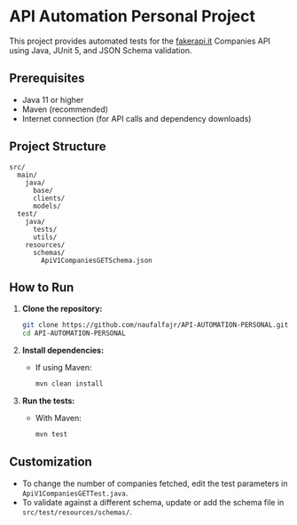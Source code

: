 # API Automation Personal Project

This project provides automated tests for the [fakerapi.it](https://fakerapi.it/) Companies API using Java, JUnit 5, and JSON Schema validation.

## Prerequisites

- Java 11 or higher
- Maven (recommended)
- Internet connection (for API calls and dependency downloads)

## Project Structure

```
src/
  main/
    java/
      base/
      clients/
      models/
  test/
    java/
      tests/
      utils/
    resources/
      schemas/
        ApiV1CompaniesGETSchema.json
```

## How to Run

1. **Clone the repository:**
   ```sh
   git clone https://github.com/naufalfajr/API-AUTOMATION-PERSONAL.git
   cd API-AUTOMATION-PERSONAL
   ```

2. **Install dependencies:**
   - If using Maven:
     ```sh
     mvn clean install
     ```

3. **Run the tests:**
   - With Maven:
     ```sh
     mvn test
     ```

## Customization

- To change the number of companies fetched, edit the test parameters in `ApiV1CompaniesGETTest.java`.
- To validate against a different schema, update or add the schema file in `src/test/resources/schemas/`.

##